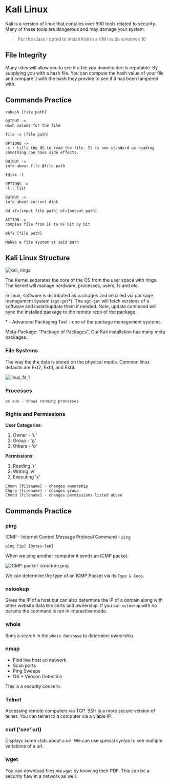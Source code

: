 # Kali Linux
Kali is a version of linux that contains over 600 tools related to security. Many of these tools are dangerous and may damage your system.  

> For the class I opted to install Kali in a VM inside windows 10

## File Integrity
Many sites will allow you to see if a file you downloaded is reputable. By supplying you with a hash file. You can compute the hash value of your file and compare it with the hash they provide to see if it has been tampered with. 

## Commands Practice
```unix
rahash [file path]

OUTPUT ->
Hash values for the file
```

```unix
file -s [file path]

OPTIONS ->
-s : tills the OS to read the file. It is non standard as reading something can have side effects.

OUTPUT ->
info about file @file path
```

```unix
fdisk -l

OPTIONS ->
-l : list

OUTPUT ->
info about current disk
```

```unix
dd if=[input file path] of=[output path]

ACTION ->
compies file from IF to OF bit by bit
```

```unix
mkfs [file path]

Makes a file system at said path
```

## Kali Linux Structure

![kali_rings](/img/kali_rings.png)

The Kernel separates the core of the OS from the user space with rings. The kernel will manage hardware, processes, users, fs and etc. 

In linux, software is distributed as packages and installed via package management system (`agt-get`\*). The `agt-get` will fetch versions of a software and install/update them if needed. Note, update command will sync the installed package to the remote repo of the package.

\* - Advanced Packaging Tool - one of the package management systems.

Meta-Package: "Package of Packages", Our Kali installation has many meta packages. 

### File Systems
The way the the data is stored on the physical media. Common linux defaults are Ext2, Ext3, and Ext4.

![linux_fs_1](/img/linux_fs_1.png)

### Processes
```unix
ps aux - shows running processes
```

### Rights and Permissions

**User Categories**:
1. Owner - 'u'
2. Group - 'g'
3. Others - 'o'

**Permissions**:
1. Reading 'r'
2. Writing 'w'
3. Executing 'x'

```
Chown [filename] - changes ownership
Chgrp [filename] - changes group
Chmod [filename] - changes permissions listed above
```

## Commands Practice
### ping
ICMP - Internet Control Message Protocol
Command  - `ping`

```
ping [ip] [bytes-len]
```

When we ping another computer it sends an ICMP packet. 

![ICMP-packet-structure.png](/img/ICMP-packet-structure.png)

We can determine the type of an ICMP Packet via its `Type & Code`.

### nslookup
Gives the IP of a host but can also determine the IP of a domain along with other website data like certs and ownership. If you call `nslookup` with no params the command is ran in interactive mode. 

### whois
Runs a search in the `whois database` to determine ownership. 

### nmap
+ FInd live host on network
+ Scan ports
+ Ping Sweeps
+ OS + Version Detection

This is a security concern.

### Telnet
Accessing remote computers via TCP. SSH is a more secure version of telnet. You can telnet to a computer via a viable IP.

### curl ('see' url)
Displays some stats about a url. We can use special syntax to see multiple variations of a url.  

### wget
You can download files via `wget` by knowing their PDF. This can be a security flaw in a network as well. 